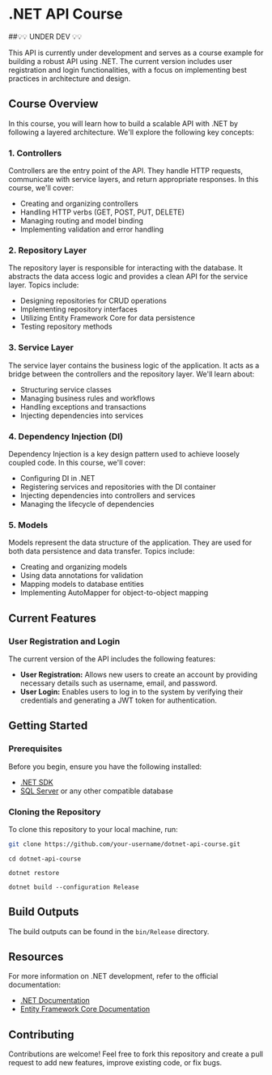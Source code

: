 
# .NET API Course

##💡💡 UNDER DEV 💡💡

This API is currently under development and serves as a course example for building a robust API using .NET. The current version includes user registration and login functionalities, with a focus on implementing best practices in architecture and design.

## Course Overview

In this course, you will learn how to build a scalable API with .NET by following a layered architecture. We'll explore the following key concepts:

### 1. Controllers

Controllers are the entry point of the API. They handle HTTP requests, communicate with service layers, and return appropriate responses. In this course, we'll cover:

- Creating and organizing controllers
- Handling HTTP verbs (GET, POST, PUT, DELETE)
- Managing routing and model binding
- Implementing validation and error handling

### 2. Repository Layer

The repository layer is responsible for interacting with the database. It abstracts the data access logic and provides a clean API for the service layer. Topics include:

- Designing repositories for CRUD operations
- Implementing repository interfaces
- Utilizing Entity Framework Core for data persistence
- Testing repository methods

### 3. Service Layer

The service layer contains the business logic of the application. It acts as a bridge between the controllers and the repository layer. We'll learn about:

- Structuring service classes
- Managing business rules and workflows
- Handling exceptions and transactions
- Injecting dependencies into services

### 4. Dependency Injection (DI)

Dependency Injection is a key design pattern used to achieve loosely coupled code. In this course, we'll cover:

- Configuring DI in .NET
- Registering services and repositories with the DI container
- Injecting dependencies into controllers and services
- Managing the lifecycle of dependencies

### 5. Models

Models represent the data structure of the application. They are used for both data persistence and data transfer. Topics include:

- Creating and organizing models
- Using data annotations for validation
- Mapping models to database entities
- Implementing AutoMapper for object-to-object mapping

## Current Features

### User Registration and Login

The current version of the API includes the following features:

- **User Registration:** Allows new users to create an account by providing necessary details such as username, email, and password.
- **User Login:** Enables users to log in to the system by verifying their credentials and generating a JWT token for authentication.

## Getting Started

### Prerequisites

Before you begin, ensure you have the following installed:

- [.NET SDK](https://dotnet.microsoft.com/download)
- [SQL Server](https://www.microsoft.com/en-us/sql-server/sql-server-downloads) or any other compatible database

### Cloning the Repository

To clone this repository to your local machine, run:

```bash
git clone https://github.com/your-username/dotnet-api-course.git
```
```
cd dotnet-api-course
```
```
dotnet restore
```
```
dotnet build --configuration Release
```

## Build Outputs

The build outputs can be found in the `bin/Release` directory.

## Resources

For more information on .NET development, refer to the official documentation:

- [.NET Documentation](https://docs.microsoft.com/dotnet/)
- [Entity Framework Core Documentation](https://docs.microsoft.com/ef/)

## Contributing

Contributions are welcome! Feel free to fork this repository and create a pull request to add new features, improve existing code, or fix bugs.

